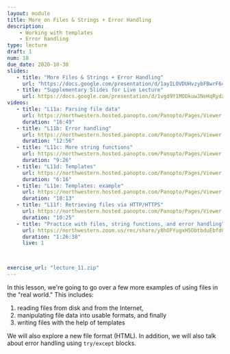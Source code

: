 ```yaml
---
layout: module
title: More on Files & Strings + Error Handling
description:
    - Working with templates
    - Error handling
type: lecture
draft: 1
num: 18
due_date: 2020-10-30
slides: 
   - title: "More Files & Strings + Error Handling"
     url: "https://docs.google.com/presentation/d/1ayIL0VDUHvzybFBwrF64gFA4BOJ5q6SKLm7qY-6WtzM/edit?usp=sharing"
   - title: "Supplementary Slides for Live Lecture"
     url: https://docs.google.com/presentation/d/1vgd9Y1MODkuwJNeHqRydzNOZeIvOWM8nKuEWEfgsza8/edit?usp=sharing
videos:
   - title: "L11a: Parsing file data"
     url: https://northwestern.hosted.panopto.com/Panopto/Pages/Viewer.aspx?id=c1cae01e-9a5d-445e-b399-abbf01241b59
     duration: "16:49"
   - title: "L11b: Error handling"
     url: https://northwestern.hosted.panopto.com/Panopto/Pages/Viewer.aspx?id=6836e9ee-3cdf-4ee6-b44a-abbf0128d9de
     duration: "12:56"
   - title: "L11c: More string functions"
     url: https://northwestern.hosted.panopto.com/Panopto/Pages/Viewer.aspx?id=baaef20e-a134-449c-9095-abbf012c91cf
     duration: "9:26"
   - title: "L11d: Templates"
     url: https://northwestern.hosted.panopto.com/Panopto/Pages/Viewer.aspx?id=49c9ef09-fba1-4e23-bec9-abbf012f6808
     duration: "6:16"
   - title: "L11e: Templates: example"
     url: https://northwestern.hosted.panopto.com/Panopto/Pages/Viewer.aspx?id=1ee3b67b-a1b3-49b9-9cd2-abbf01316edc
     duration: "18:13"
   - title: "L11f: Retrieving files via HTTP/HTTPS"
     url: https://northwestern.hosted.panopto.com/Panopto/Pages/Viewer.aspx?id=cb72d17f-a93e-466d-b1de-abbf0136b2ee
     duration: "10:25"
   - title: "Practice with files, string functions, and error handling"
     url: https://northwestern.zoom.us/rec/share/y8hOFYugxH5ObtbduEbfdOliErTJeaa81yIb8_sPmUcWhCOAtswg8XLig-cQbnuI?startTime=1589919928000
     duration: "1:26:38"
     live: 1
    


exercise_url: "lecture_11.zip"
---
```


In this lesson, we're going to go over a few more examples of using files in the "real world." This includes:
1. reading files from disk and from the Internet,
2. manipulating file data into usable formats, and finally
3. writing files with the help of templates

We will also explore a new file format (HTML). In addition, we will also talk about error handling using `try/except` blocks.